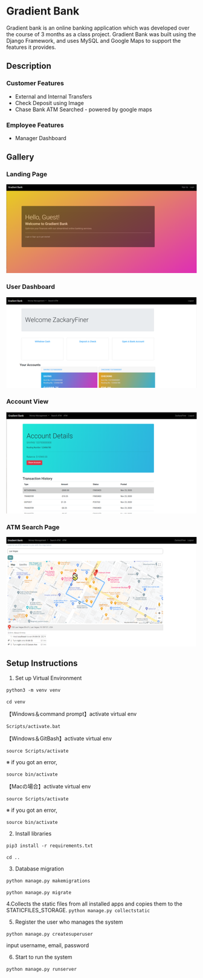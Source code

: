 # Gradient Bank
Gradient bank is an online banking application which was developed over the course of 3 months as a class project. Gradient Bank was built using the Django Framework, and uses MySQL and Google Maps to support the features it provides.

## Description
### Customer Features
* External and Internal Transfers
* Check Deposit using Image
* Chase Bank ATM Searched - powered by google maps
### Employee Features
* Manager Dashboard
## Gallery 
<h3>Landing Page</h3>
<img src = "media/Screenshot - Landing.png"/>
<h3>User Dashboard</h3>
<img src = "media/Screenshot - Login Dashboard.png"/>
<h3>Account View</h3>
<img src = "media/Screenshot - Account View.png"/>
<h3>ATM Search Page</h3>
<img src = "media/Screenshot - ATM Lookup.png"/>
<h2>Setup Instructions</h2>

1. Set up Virtual Environment

`python3 -m venv venv`

`cd venv`

【Windows＆command prompt】activate virtual env

`Scripts/activate.bat`

【Windows＆GitBash】activate virtual env

`source Scripts/activate`

※ if you got an error,

`source bin/activate`

【Macの場合】activate virtual env

`source Scripts/activate`

※ if you got an error,

`source bin/activate`

2. Install libraries

`pip3 install -r requirements.txt`

`cd ..`

3. Database migration

`python manage.py makemigrations`

`python manage.py migrate`

4.Collects the static files from all installed apps and copies them to the STATICFILES_STORAGE.
`python manage.py collectstatic`

5. Register the user who manages the system

`python manage.py createsuperuser`

input username, email, password


6. Start to run the system

`python manage.py runserver`

